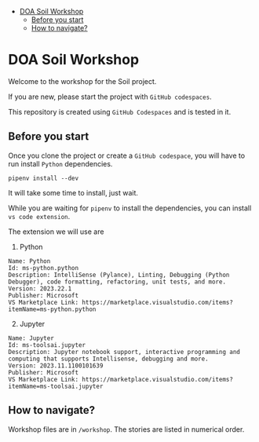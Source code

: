 - [DOA Soil Workshop](#doa-soil-workshop)
  - [Before you start](#before-you-start)
  - [How to navigate?](#how-to-navigate)


# DOA Soil Workshop

Welcome to the workshop for the Soil project.

If you are new, please start the project with `GitHub codespaces`.

This repository is created using `GitHub Codespaces` and is tested in it.

## Before you start

Once you clone the project or create a `GitHub codespace`, you will have to run install `Python` dependencies.

```shell
pipenv install --dev
```

It will take some time to install, just wait.

While you are waiting for `pipenv` to install the dependencies, you can install `vs code extension`. 

The extension we will use are

1. Python
```
Name: Python
Id: ms-python.python
Description: IntelliSense (Pylance), Linting, Debugging (Python Debugger), code formatting, refactoring, unit tests, and more.
Version: 2023.22.1
Publisher: Microsoft
VS Marketplace Link: https://marketplace.visualstudio.com/items?itemName=ms-python.python
```
2. Jupyter
```
Name: Jupyter
Id: ms-toolsai.jupyter
Description: Jupyter notebook support, interactive programming and computing that supports Intellisense, debugging and more.
Version: 2023.11.1100101639
Publisher: Microsoft
VS Marketplace Link: https://marketplace.visualstudio.com/items?itemName=ms-toolsai.jupyter
```

## How to navigate?

Workshop files are in `/workshop`. 
The stories are listed in numerical order.
